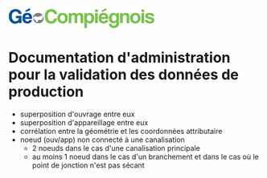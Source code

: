 ![picto](/doc/img/Logo_web-GeoCompiegnois.png)

# Documentation d'administration pour la validation des données de production

* superposition d'ouvrage entre eux
* superposition d'appareillage entre eux
* corrélation entre la géométrie et les coordonnées attributaire
* noeud (ouv/app) non connecté à une canalisation
  * 2 noeuds dans le cas d'une canalisation principale
  * au moins 1 noeud dans le cas d'un branchement et dans le cas où le point de jonction n'est pas sécant
